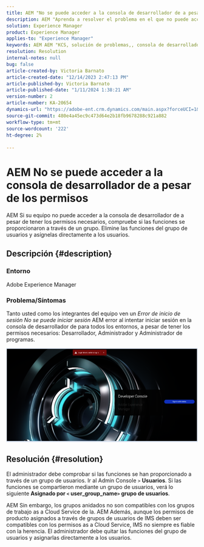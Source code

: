 ```yaml
---
title: AEM "No se puede acceder a la consola de desarrollador de a pesar de los permisos"
description: AEM "Aprenda a resolver el problema en el que no puede acceder a la consola de desarrollador de ni siquiera con permisos de. Compruebe si las funciones se proporcionan a través de un grupo de usuarios".
solution: Experience Manager
product: Experience Manager
applies-to: "Experience Manager"
keywords: AEM AEM "KCS, solución de problemas,, consola de desarrollador de la, Adobe Experience Manager, acceso, permisos, grupos de usuarios"
resolution: Resolution
internal-notes: null
bug: false
article-created-by: Victoria Barnato
article-created-date: "12/14/2023 2:47:13 PM"
article-published-by: Victoria Barnato
article-published-date: "1/11/2024 1:38:21 AM"
version-number: 2
article-number: KA-20654
dynamics-url: "https://adobe-ent.crm.dynamics.com/main.aspx?forceUCI=1&pagetype=entityrecord&etn=knowledgearticle&id=6c7e48a6-8f9a-ee11-be37-6045bd006b25"
source-git-commit: 480e4a45ec9c473d64e2b18fb9678288c921a882
workflow-type: tm+mt
source-wordcount: '222'
ht-degree: 2%

---
```


# AEM No se puede acceder a la consola de desarrollador de a pesar de los permisos


AEM Si su equipo no puede acceder a la consola de desarrollador de a pesar de tener los permisos necesarios, compruebe si las funciones se proporcionaron a través de un grupo. Elimine las funciones del grupo de usuarios y asígnelas directamente a los usuarios.

## Descripción {#description}


### Entorno

Adobe Experience Manager

### Problema/Síntomas

Tanto usted como los integrantes del equipo ven un *Error de inicio de sesión No se puede iniciar sesión* AEM error al intentar iniciar sesión en la consola de desarrollador de para todos los entornos, a pesar de tener los permisos necesarios: Desarrollador, Administrador y Administrador de programas.



![](assets/___6d7e48a6-8f9a-ee11-be37-6045bd006b25___.png)


## Resolución {#resolution}


El administrador debe comprobar si las funciones se han proporcionado a través de un grupo de usuarios. Ir al Admin Console `>`  <b>Usuarios</b>. Si las funciones se compartieron mediante un grupo de usuarios, verá lo siguiente <b>Asignado por `<` user_group_name`>`  grupo de usuarios</b>.

AEM Sin embargo, los grupos anidados no son compatibles con los grupos de trabajo as a Cloud Service de la. AEM Además, aunque los permisos de producto asignados a través de grupos de usuarios de IMS deben ser compatibles con los permisos as a Cloud Service, IMS no siempre es fiable con la herencia. El administrador debe quitar las funciones del grupo de usuarios y asignarlas directamente a los usuarios.
